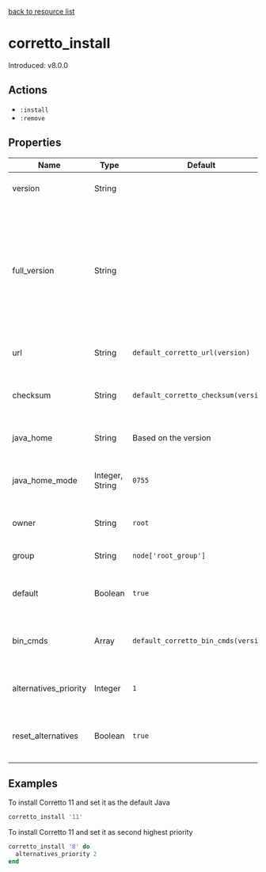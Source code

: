 [back to resource list](https://github.com/sous-chefs/java#resources)

# corretto_install

Introduced: v8.0.0

## Actions

- `:install`
- `:remove`

## Properties

| Name                  | Type            | Default                              | Description                                                                                                       |
| --------------------- | --------------- | ------------------------------------ | ----------------------------------------------------------------------------------------------------------------- |
| version               | String          |                                      | Java version to install                                                                                           |
| full_version          | String          |                                      | Used to configure the package directory, change this is the version installed by the package is no longer correct |
| url                   | String          | `default_corretto_url(version)`      | The URL to download from                                                                                          |
| checksum              | String          | `default_corretto_checksum(version)` | The checksum for the downloaded file                                                                              |
| java_home             | String          | Based on the version                 | Set to override the java_home                                                                                     |
| java_home_mode        | Integer, String | `0755`                               | The permission for the Java home directory                                                                        |
| owner                 | String          | `root`                               | Owner of the Java Home                                                                                            |
| group                 | String          | `node['root_group']`                 | Group for the Java Home                                                                                           |
| default               | Boolean         | `true`                               | Whether to set this as the defalut Java                                                                           |
| bin_cmds              | Array           | `default_corretto_bin_cmds(version)` | A list of bin_cmds based on the version and variant                                                               |
| alternatives_priority | Integer         | `1`                                  | Alternatives priority to set for this Java                                                                        |
| reset_alternatives    | Boolean         | `true`                               | Whether to reset alternatives before setting                                                                      |

## Examples

To install Corretto 11 and set it as the default Java

```ruby
corretto_install '11'
```

To install Corretto 11 and set it as second highest priority

```ruby
corretto_install '8' do
  alternatives_priority 2
end
```
